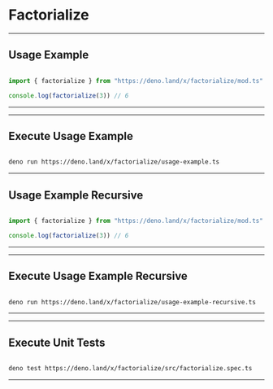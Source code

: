 # Factorialize

---
## Usage Example

```ts

import { factorialize } from "https://deno.land/x/factorialize/mod.ts"

console.log(factorialize(3)) // 6


```

---

---

## Execute Usage Example  

```sh

deno run https://deno.land/x/factorialize/usage-example.ts

```

---

## Usage Example Recursive

```ts

import { factorialize } from "https://deno.land/x/factorialize/mod.ts"

console.log(factorialize(3)) // 6


```

---

---

## Execute Usage Example Recursive  

```sh

deno run https://deno.land/x/factorialize/usage-example-recursive.ts

```

---
---
## Execute Unit Tests  

```sh

deno test https://deno.land/x/factorialize/src/factorialize.spec.ts

```

---

